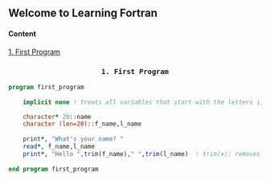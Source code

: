 ## Welcome to Learning Fortran 

#### Content
  
[1. First Program](#1.-First-Program)

### <p align="center">```1. First Program```</p>  
```fortran
program first_program
    
    implicit none ! treats all variables that start with the letters i, j, k, l, m and n as integers and all other variables as real arguments

    character* 20::name
    character (len=20)::f_name,l_name
    
    print*, "What's your name? "
    read*, f_name,l_name
    print*, "Hello ",trim(f_name)," ",trim(l_name)  ! trim(x): removes any white spaces left
      
end program first_program
```




